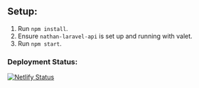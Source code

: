 ## Setup:

1. Run `npm install`.
2. Ensure `nathan-laravel-api` is set up and running with valet.
3. Run `npm start`.

### Deployment Status:
[![Netlify Status](https://api.netlify.com/api/v1/badges/8f7d3f24-8764-4148-97b2-9ad040dd57ab/deploy-status)](https://app.netlify.com/sites/movies-nathanjms/deploys)
